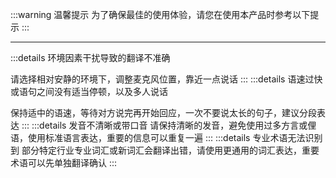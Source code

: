 :::warning 温馨提示
为了确保最佳的使用体验，请您在使用本产品时参考以下提示
:::

---

:::details 环境因素干扰导致的翻译不准确

请选择相对安静的环境下，调整麦克风位置，靠近一点说话
:::
:::details 语速过快或语句之间没有适当停顿，以及多人说话

保持适中的语速，等待对方说完再开始回应，一次不要说太长的句子，建议分段表达
:::
:::details 发音不清晰或带口音
请保持清晰的发音，避免使用过多方言或俚语，使用标准语言表达，重要的信息可以重复一遍
:::
:::details 专业术语无法识别到
部分特定行业专业词汇或新词汇会翻译出错，请使用更通用的词汇表达，重要术语可以先单独翻译确认
:::
